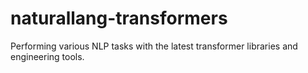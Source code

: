 # naturallang-transformers
Performing various NLP tasks with the latest transformer libraries and engineering tools.
